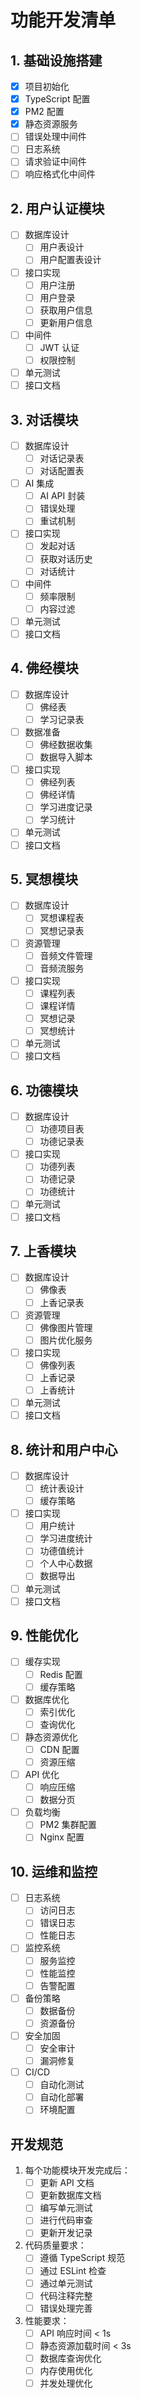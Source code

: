 # 功能开发清单

## 1. 基础设施搭建
- [x] 项目初始化
- [x] TypeScript 配置
- [x] PM2 配置
- [x] 静态资源服务
- [ ] 错误处理中间件
- [ ] 日志系统
- [ ] 请求验证中间件
- [ ] 响应格式化中间件

## 2. 用户认证模块
- [ ] 数据库设计
  - [ ] 用户表设计
  - [ ] 用户配置表设计
- [ ] 接口实现
  - [ ] 用户注册
  - [ ] 用户登录
  - [ ] 获取用户信息
  - [ ] 更新用户信息
- [ ] 中间件
  - [ ] JWT 认证
  - [ ] 权限控制
- [ ] 单元测试
- [ ] 接口文档

## 3. 对话模块
- [ ] 数据库设计
  - [ ] 对话记录表
  - [ ] 对话配置表
- [ ] AI 集成
  - [ ] AI API 封装
  - [ ] 错误处理
  - [ ] 重试机制
- [ ] 接口实现
  - [ ] 发起对话
  - [ ] 获取对话历史
  - [ ] 对话统计
- [ ] 中间件
  - [ ] 频率限制
  - [ ] 内容过滤
- [ ] 单元测试
- [ ] 接口文档

## 4. 佛经模块
- [ ] 数据库设计
  - [ ] 佛经表
  - [ ] 学习记录表
- [ ] 数据准备
  - [ ] 佛经数据收集
  - [ ] 数据导入脚本
- [ ] 接口实现
  - [ ] 佛经列表
  - [ ] 佛经详情
  - [ ] 学习进度记录
  - [ ] 学习统计
- [ ] 单元测试
- [ ] 接口文档

## 5. 冥想模块
- [ ] 数据库设计
  - [ ] 冥想课程表
  - [ ] 冥想记录表
- [ ] 资源管理
  - [ ] 音频文件管理
  - [ ] 音频流服务
- [ ] 接口实现
  - [ ] 课程列表
  - [ ] 课程详情
  - [ ] 冥想记录
  - [ ] 冥想统计
- [ ] 单元测试
- [ ] 接口文档

## 6. 功德模块
- [ ] 数据库设计
  - [ ] 功德项目表
  - [ ] 功德记录表
- [ ] 接口实现
  - [ ] 功德列表
  - [ ] 功德记录
  - [ ] 功德统计
- [ ] 单元测试
- [ ] 接口文档

## 7. 上香模块
- [ ] 数据库设计
  - [ ] 佛像表
  - [ ] 上香记录表
- [ ] 资源管理
  - [ ] 佛像图片管理
  - [ ] 图片优化服务
- [ ] 接口实现
  - [ ] 佛像列表
  - [ ] 上香记录
  - [ ] 上香统计
- [ ] 单元测试
- [ ] 接口文档

## 8. 统计和用户中心
- [ ] 数据库设计
  - [ ] 统计表设计
  - [ ] 缓存策略
- [ ] 接口实现
  - [ ] 用户统计
  - [ ] 学习进度统计
  - [ ] 功德值统计
  - [ ] 个人中心数据
  - [ ] 数据导出
- [ ] 单元测试
- [ ] 接口文档

## 9. 性能优化
- [ ] 缓存实现
  - [ ] Redis 配置
  - [ ] 缓存策略
- [ ] 数据库优化
  - [ ] 索引优化
  - [ ] 查询优化
- [ ] 静态资源优化
  - [ ] CDN 配置
  - [ ] 资源压缩
- [ ] API 优化
  - [ ] 响应压缩
  - [ ] 数据分页
- [ ] 负载均衡
  - [ ] PM2 集群配置
  - [ ] Nginx 配置

## 10. 运维和监控
- [ ] 日志系统
  - [ ] 访问日志
  - [ ] 错误日志
  - [ ] 性能日志
- [ ] 监控系统
  - [ ] 服务监控
  - [ ] 性能监控
  - [ ] 告警配置
- [ ] 备份策略
  - [ ] 数据备份
  - [ ] 资源备份
- [ ] 安全加固
  - [ ] 安全审计
  - [ ] 漏洞修复
- [ ] CI/CD
  - [ ] 自动化测试
  - [ ] 自动化部署
  - [ ] 环境配置

## 开发规范
1. 每个功能模块开发完成后：
   - [ ] 更新 API 文档
   - [ ] 更新数据库文档
   - [ ] 编写单元测试
   - [ ] 进行代码审查
   - [ ] 更新开发记录

2. 代码质量要求：
   - [ ] 遵循 TypeScript 规范
   - [ ] 通过 ESLint 检查
   - [ ] 通过单元测试
   - [ ] 代码注释完整
   - [ ] 错误处理完善

3. 性能要求：
   - [ ] API 响应时间 < 1s
   - [ ] 静态资源加载时间 < 3s
   - [ ] 数据库查询优化
   - [ ] 内存使用优化
   - [ ] 并发处理优化 